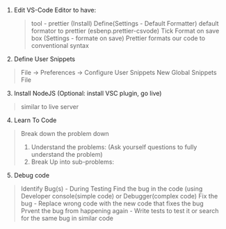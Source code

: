 1. Edit VS-Code Editor to have:
   > tool - prettier (Install)
   > Define(Settings - Default Formatter) default formator to prettier (esbenp.prettier-csvode)
   > Tick Format on save box (Settings - formate on save)
   > Prettier formats our code to conventional syntax

2. Define User Snippets 
 > File -> Preferences -> Configure User Snippets
 > New Global Snippets File

3. Install NodeJS (Optional: install VSC plugin, go live)
 > similar to live server
 
4. Learn To Code
 > Break down the problem down
 > 1) Understand the problems: (Ask yourself questions to fully understand the problem)
 > 2) Break Up into sub-problems: 

5. Debug code
 > Identify Bug(s) - During Testing 
 > Find the bug in the code (using Developer console(simple code) or Debugger(complex code)
 > Fix the bug - Replace wrong code with the new code that fixes the bug
 > Prvent the bug from happening again - Write tests to test it or search for the same bug in similar code
